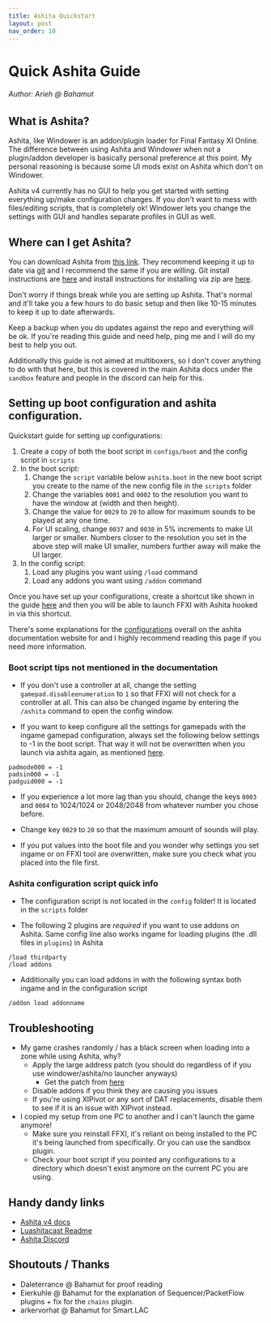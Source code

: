```yaml
---
title: Ashita Quickstart
layout: post
nav_order: 10
---
```

# Quick Ashita Guide

###### Author: Arieh @ Bahamut

## What is Ashita?

Ashita, like Windower is an addon/plugin loader for Final Fantasy XI Online. The difference between using Ashita and Windower when not a plugin/addon developer is basically personal preference at this point. My personal reasoning is because some UI mods exist on Ashita which don't on Windower.

Ashita v4 currently has no GUI to help you get started with setting everything up/make configuration changes. If you don't want to mess with files/editing scripts, that is completely ok! Windower lets you change the settings with GUI and handles separate profiles in GUI as well.

## Where can I get Ashita?

You can download Ashita from [this link](https://docs.ashitaxi.com/installation/). They recommend keeping it up to date via [git](https://git-scm.com/) and I recommend the same if you are willing. Git install instructions are [here](https://docs.ashitaxi.com/installation/install_git/) and install instructions for installing via zip are [here](https://docs.ashitaxi.com/installation/install_zip/).

Don't worry if things break while you are setting up Ashita. That's normal and it'll take you a few hours to do basic setup and then like 10-15 minutes to keep it up to date afterwards.

Keep a backup when you do updates against the repo and everything will be ok. If you're reading this guide and need help, ping me and I will do my best to help you out.

Additionally this guide is not aimed at multiboxers, so I don't cover anything to do with that here, but this is covered in the main Ashita docs under the `sandbox` feature and people in the discord can help for this.

## Setting up boot configuration and ashita configuration.

Quickstart guide for setting up configurations:

1. Create a copy of both the boot script in `configs/boot` and the config script in `scripts`
2. In the boot script:
    1. Change the `script` variable below `ashita.boot` in the new boot script you create to the name of the new config file in the `scripts` folder
    2. Change the variables `0001` and `0002` to the resolution you want to have the window at (width and then height).
    3. Change the value for `0029` to `20` to allow for maximum sounds to be played at any one time.
    4. For UI scaling, change `0037` and `0038` in 5% increments to make UI larger or smaller. Numbers closer to the resolution you set in the above step will make UI smaller, numbers further away will make the UI larger.
3. In the config script:
    1. Load any plugins you want using `/load` command
    2. Load any addons you want using `/addon` command

Once you have set up your configurations, create a shortcut like shown in the guide [here](https://docs.ashitaxi.com/usage/running/) and then you will be able to launch FFXI with Ashita hooked in via this shortcut.

There's some explanations for the [configurations](https://docs.ashitaxi.com/usage/configurations/) overall on the ashita documentation website for and I highly recommend reading this page if you need more information.

### Boot script tips not mentioned in the documentation

* If you don't use a controller at all, change the setting `gamepad.disableenumeration` to `1` so that FFXI will not check for a controller at all. This can also be changed ingame by entering the `/ashita` command to open the config window.

* If you want to keep configure all the settings for gamepads with the ingame gamepad configuration, always set the following below settings to -1 in the boot script. That way it will not be overwritten when you launch via ashita again, as mentioned [here](https://docs.ashitaxi.com/usage/configurations/#section-ffxiregistry).
```
padmode000 = -1
padsin000 = -1
padguid000 = -1
```

* If you experience a lot more lag than you should, change the keys `0003` and `0004` to 1024/1024 or 2048/2048 from whatever number you chose before.

* Change key `0029` to `20` so that the maximum amount of sounds will play.

* If you put values into the boot file and you wonder why settings you set ingame or on FFXI tool are overwritten, make sure you check what you placed into the file first.

### Ashita configuration script quick info

* The configuration script is not located in the `config` folder! It is located in the `scripts` folder

* The following 2 plugins are *required* if you want to use addons on Ashita. Same config line also works ingame for loading plugins (the .dll files in `plugins`) in Ashita
```
/load thirdparty
/load addons
```

* Additionally you can load addons in with the following syntax both ingame and in the configuration script
```
/addon load addonname
```

## Troubleshooting
* My game crashes randomly / has a black screen when loading into a zone while using Ashita, why?
    * Apply the large address patch (you should do regardless of if you use windower/ashita/no launcher anyways)
        * Get the patch from [here](https://github.com/ThornyFFXI/LargeAddressAware/releases/tag/1.00)
   * Disable addons if you think they are causing you issues
   * If you're using XIPivot or any sort of DAT replacements, disable them to see if it is an issue with XIPivot instead.
* I copied my setup from one PC to another and I can't launch the game anymore!
    * Make sure you reinstall FFXI, it's reliant on being installed to the PC it's being launched from specifically. Or you can use the sandbox plugin.
    * Check your boot script if you pointed any configurations to a directory which doesn't exist anymore on the current PC you are using.

## Handy dandy links
* [Ashita v4 docs](https://docs.ashitaxi.com)
* [Luashitacast Readme](https://thornyffxi.github.io/LuAshitacast/)
* [Ashita Discord](https://discord.com/invite/ashita)

## Shoutouts / Thanks
* Daleterrance @ Bahamut for proof reading
* Eierkuhle @ Bahamut for the explanation of Sequencer/PacketFlow plugins + fix for the `chains` plugin.
* arkervorhat @ Bahamut for Smart.LAC